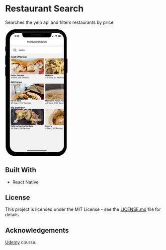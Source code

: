 # Restaurant Search

Searches the yelp api and filters restaurants by price

<img src="restaurant-search.png" width="200">

## Built With

* React Native

## License

This project is licensed under the MIT License - see the [LICENSE.md](LICENSE.md) file for details

## Acknowledgements

[Udemy](https://www.udemy.com/course/the-complete-react-native-and-redux-course) course.
